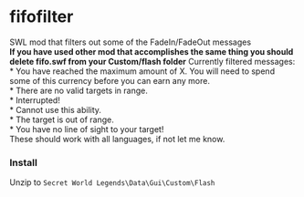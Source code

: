 # fifofilter
SWL mod that filters out some of the FadeIn/FadeOut messages  
**If you have used other mod that accomplishes the same thing you should delete fifo.swf from your Custom/flash folder**
Currently filtered messages:  
	* You have reached the maximum amount of X. You will need to spend some of this currency before you can earn any more.  
	* There are no valid targets in range.  
	* Interrupted!  
	* Cannot use this ability.  
	* The target is out of range.  
	* You have no line of sight to your target!  
These should work with all languages, if not let me know.  

### Install  
Unzip to `Secret World Legends\Data\Gui\Custom\Flash`